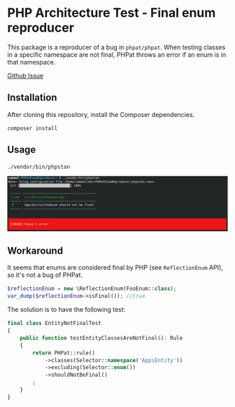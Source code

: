 # PHP Architecture Test - Final enum reproducer

This package is a reproducer of a bug in `phpat/phpat`.
When testing classes in a specific namespace are not final, PHPat throws an error if an enum is in that namespace.

[Github Issue](https://github.com/carlosas/phpat/issues/220)

## Installation
After cloning this repository, install the Composer dependencies.

```shell
composer install
```

## Usage
```shell
./vendor/bin/phpstan
```

![](public/enum-should-not-be-final.png "PHP enum are considered final")

## Workaround
It seems that enums are considered final by PHP (see `ReflectionEnum` API), so it's not a bug of PHPat.

```php
$reflectionEnum = new \ReflectionEnum(FooEnum::class);
var_dump($reflectionEnum->isFinal()); //true
```

The solution is to have the following test:

```php
final class EntityNotFinalTest
{
    public function testEntityClassesAreNotFinal(): Rule
    {
        return PHPat::rule()
            ->classes(Selector::namespace('App\Entity'))
            ->excluding(Selector::enum())
            ->shouldNotBeFinal()
        ;
    }
}

```
